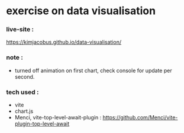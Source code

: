 # exercise on data visualisation

### live-site : 

https://kimjacobus.github.io/data-visualisation/


### note : 

- turned off animation on first chart, check console for update per second. 


### tech used : 

- vite
- chart.js
- Menci, vite-top-level-await-plugin : https://github.com/Menci/vite-plugin-top-level-await
